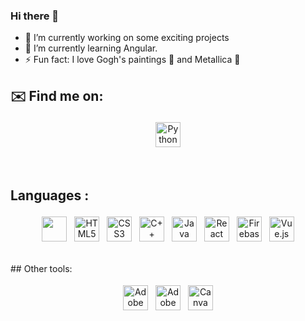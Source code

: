 ### Hi there 👋

- 🔭 I’m currently working on some exciting projects
- 🌱 I’m currently learning Angular.
- ⚡ Fun fact: I love Gogh's paintings :milky_way: and Metallica :guitar:

## ✉️ Find me on:

<p align="center">
 <a href="https://al.linkedin.com/in/albina-boshku-143740213" target="_blank" rel="noopener noreferrer"> <img src="https://cdn.jsdelivr.net/npm/simple-icons@v3/icons/linkedin.svg" alt="Python" height="40" style="vertical-align:top; margin:4px"></a>
</p>

<br />

## Languages :
<p align="center">
<img src="https://img.shields.io/badge/javascript-%23323330.svg?style=for-the-badge&logo=javascript&logoColor=%23F7DF1E"  height="40" style="vertical-align:top; margin:4px">
<img alt="HTML5" src="https://img.shields.io/badge/html5-%23E34F26.svg?style=for-the-badge&logo=html5&logoColor=white" height="40" style="vertical-align:top; margin:4px">
<img alt="CSS3" src="https://img.shields.io/badge/css3-%231572B6.svg?style=for-the-badge&logo=css3&logoColor=white" height="40" style="vertical-align:top; margin:4px">
<img alt="C++" src="https://img.shields.io/badge/c++-%2300599C.svg?style=for-the-badge&logo=c%2B%2B&logoColor=white" height="40" style="vertical-align:top; margin:4px">
<img alt="Java" src="https://img.shields.io/badge/java-%23ED8B00.svg?style=for-the-badge&logo=java&logoColor=white" height="40" style="vertical-align:top; margin:4px">
<img alt="React" src="https://img.shields.io/badge/react-%2320232a.svg?style=for-the-badge&logo=react&logoColor=%2361DAFB" height="40" style="vertical-align:top; margin:4px">
<img alt="Firebase" src="https://img.shields.io/badge/firebase-%23039BE5.svg?style=for-the-badge&logo=firebase" height="40" style="vertical-align:top; margin:4px">
<img alt="Vue.js" src="https://img.shields.io/badge/vuejs-%2335495e.svg?style=for-the-badge&logo=vue-dot-js&logoColor=%234FC08D" height="40" style="vertical-align:top; margin:4px">
  </p>
  
<br />
## Other tools:
<p align="center">
<img alt="Adobe Photoshop" src="https://img.shields.io/badge/adobephotoshop-%2331A8FF.svg?style=for-the-badge&logo=adobephotoshop&logoColor=white"  height="40" style="vertical-align:top; margin:4px">
<img alt="Adobe Illustrator" src="https://img.shields.io/badge/adobeillustrator-%23FF9A00.svg?style=for-the-badge&logo=adobeillustrator&logoColor=white" height="40" style="vertical-align:top; margin:4px">
<img alt="Canva" src="https://img.shields.io/badge/Canva-%2300C4CC.svg?style=for-the-badge&logo=Canva&logoColor=white" height="40" style="vertical-align:top; margin:4px">

  
</p>

